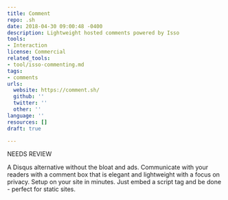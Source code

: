 ```yaml
---
title: Comment
repo: .sh
date: 2018-04-30 09:00:48 -0400
description: Lightweight hosted comments powered by Isso
tools:
- Interaction
license: Commercial
related_tools:
- tool/isso-commenting.md
tags:
- comments
urls:
  website: https://comment.sh/
  github: ''
  twitter: ''
  other: ''
language: ''
resources: []
draft: true

---
```

NEEDS REVIEW

A Disqus alternative without the bloat and ads. Communicate with your readers with a comment box that is elegant and lightweight with a focus on privacy. Setup on your site in minutes. Just embed a script tag and be done - perfect for static sites.
